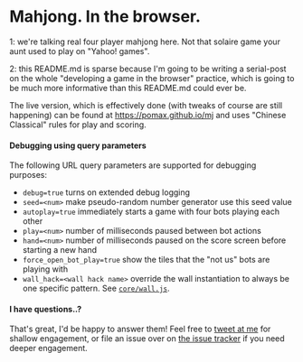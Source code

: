 # Mahjong. In the browser.

1: we're talking real four player mahjong here. Not that solaire game your aunt used to play on "Yahoo! games".

2: this README.md is sparse because I'm going to be writing a serial-post on the whole "developing a game in the browser" practice, which is going to be much more informative than this README.md could ever be.

The live version, which is effectively done (with tweaks of course are still happening) can be found at https://pomax.github.io/mj and uses "Chinese Classical" rules for play and scoring.

#### Debugging using query parameters

The following URL query parameters are supported for debugging purposes:

- `debug=true` turns on extended debug logging
- `seed=<num>` make pseudo-random number generator use this seed value
- `autoplay=true` immediately starts a game with four bots playing each other
- `play=<num>` number of milliseconds paused between bot actions
- `hand=<num>` number of milliseconds paused on the score screen before starting a new hand
- `force_open_bot_play=true` show the tiles that the "not us" bots are playing with
- `wall_hack=<wall hack name>` override the wall instantiation to always be one specific pattern. See [`core/wall.js`](https://github.com/Pomax/mj/blob/master/src/js/core/wall-hack.js).

#### I have questions..?

That's great, I'd be happy to answer them! Feel free to [tweet at me](https://twitter.com/TheRealPomax) for shallow engagement, or file an issue over on [the issue tracker](https://github.com/Pomax/mj/issues) if you need deeper engagement.
